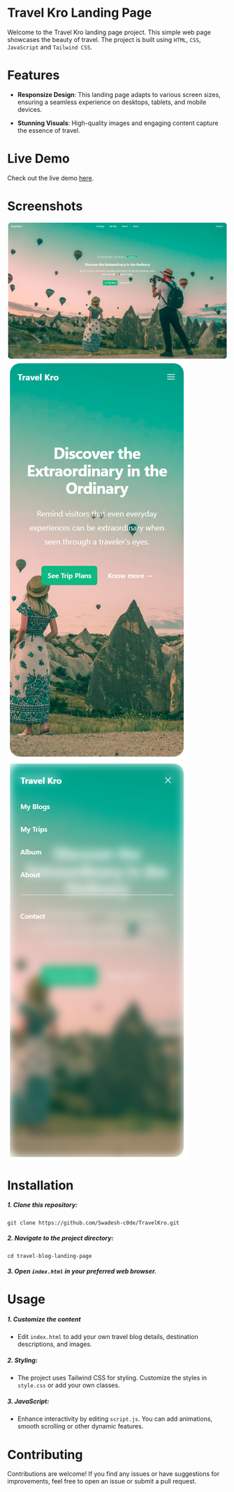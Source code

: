 
# Travel Kro Landing Page

Welcome to the Travel Kro landing page project. This simple web page showcases the beauty of travel. The project is built using `HTML`, `CSS`, `JavaScript` and `Tailwind CSS`.

# Features
- **Responsize Design**: This landing page adapts to various screen sizes, ensuring a seamless experience on desktops, tablets, and mobile devices.

- **Stunning Visuals**: High-quality images and engaging content capture the essence of travel.

# Live Demo

Check out the live demo [here](https://www.google.com/).

# Screenshots

![](screenshots/shot-1.png)
![](screenshots/shot-2.png)
![](screenshots/shot-3.png)

# Installation

##### 1. Clone this repository:

```code
git clone https://github.com/Swadesh-c0de/TravelKro.git
```

##### 2. Navigate to the project directory:

```code
cd travel-blog-landing-page
```

##### 3. Open `index.html` in your preferred web browser.

# Usage
##### 1. Customize the content
- Edit `index.html` to add your own travel blog details, destination descriptions, and images.

##### 2. Styling:
- The project uses Tailwind CSS for styling. Customize the styles in `style.css` or add your own classes.

##### 3. JavaScript:
- Enhance interactivity by editing `script.js`. You can add animations, smooth scrolling or other dynamic features.

# Contributing
Contributions are welcome! If you find any issues or have suggestions for improvements, feel free to open an issue or submit a pull request.
